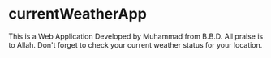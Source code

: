 # currentWeatherApp
This is a Web Application Developed by Muhammad from B.B.D. All praise is to Allah. Don't forget to check your current weather status for your location.
